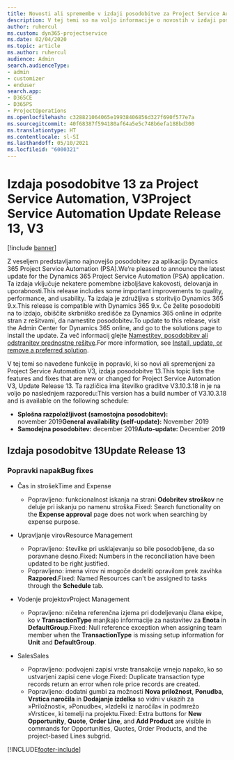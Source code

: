 ```yaml
---
title: Novosti ali spremembe v izdaji posodobitve za Project Service Automation 13, V3
description: V tej temi so na voljo informacije o novostih v izdaji posodobitve za Project Service Automation 13, V3.
author: ruhercul
ms.custom: dyn365-projectservice
ms.date: 02/04/2020
ms.topic: article
ms.author: ruhercul
audience: Admin
search.audienceType:
- admin
- customizer
- enduser
search.app:
- D365CE
- D365PS
- ProjectOperations
ms.openlocfilehash: c328821064065e19938406856d327f690f577e7a
ms.sourcegitcommit: 40f68387f594180af64a5e5c748b6efa188bd300
ms.translationtype: HT
ms.contentlocale: sl-SI
ms.lasthandoff: 05/10/2021
ms.locfileid: "6000321"
---
```

# <a name="project-service-automation-update-release-13-v3"></a><span data-ttu-id="72979-103">Izdaja posodobitve 13 za Project Service Automation, V3</span><span class="sxs-lookup"><span data-stu-id="72979-103">Project Service Automation Update Release 13, V3</span></span>

[!include [banner](../includes/psa-now-project-operations.md)]

<span data-ttu-id="72979-104">Z veseljem predstavljamo najnovejšo posodobitev za aplikacijo Dynamics 365 Project Service Automation (PSA).</span><span class="sxs-lookup"><span data-stu-id="72979-104">We’re pleased to announce the latest update for the Dynamics 365 Project Service Automation (PSA) application.</span></span> <span data-ttu-id="72979-105">Ta izdaja vključuje nekatere pomembne izboljšave kakovosti, delovanja in uporabnosti.</span><span class="sxs-lookup"><span data-stu-id="72979-105">This release includes some important improvements to quality, performance, and usability.</span></span> <span data-ttu-id="72979-106">Ta izdaja je združljiva s storitvijo Dynamics 365 9.x.</span><span class="sxs-lookup"><span data-stu-id="72979-106">This release is compatible with Dynamics 365 9.x.</span></span> <span data-ttu-id="72979-107">Če želite posodobiti na to izdajo, obiščite skrbniško središče za Dynamics 365 online in odprite stran z rešitvami, da namestite posodobitev.</span><span class="sxs-lookup"><span data-stu-id="72979-107">To update to this release, visit the Admin Center for Dynamics 365 online, and go to the solutions page to install the update.</span></span> <span data-ttu-id="72979-108">Za več informacij glejte [Namestitev, posodobitev ali odstranitev prednostne rešitve](/power-platform/admin/install-remove-preferred-solution).</span><span class="sxs-lookup"><span data-stu-id="72979-108">For more information, see [Install, update, or remove a preferred solution](/power-platform/admin/install-remove-preferred-solution).</span></span>

<span data-ttu-id="72979-109">V tej temi so navedene funkcije in popravki, ki so novi ali spremenjeni za Project Service Automation V3, izdaja posodobitve 13.</span><span class="sxs-lookup"><span data-stu-id="72979-109">This topic lists the features and fixes that are new or changed for Project Service Automation V3, Update Release 13.</span></span> <span data-ttu-id="72979-110">Ta različica ima številko graditve V3.10.3.18 in je na voljo po naslednjem razporedu:</span><span class="sxs-lookup"><span data-stu-id="72979-110">This version has a build number of V3.10.3.18 and is available on the following schedule:</span></span>

- <span data-ttu-id="72979-111">**Splošna razpoložljivost (samostojna posodobitev):** november 2019</span><span class="sxs-lookup"><span data-stu-id="72979-111">**General availability (self-update):** November 2019</span></span>
- <span data-ttu-id="72979-112">**Samodejna posodobitev:** december 2019</span><span class="sxs-lookup"><span data-stu-id="72979-112">**Auto-update:** December 2019</span></span>


## <a name="update-release-13"></a><span data-ttu-id="72979-113">Izdaja posodobitve 13</span><span class="sxs-lookup"><span data-stu-id="72979-113">Update Release 13</span></span> 

### <a name="bug-fixes"></a><span data-ttu-id="72979-114">Popravki napak</span><span class="sxs-lookup"><span data-stu-id="72979-114">Bug fixes</span></span>

- <span data-ttu-id="72979-115">Čas in strošek</span><span class="sxs-lookup"><span data-stu-id="72979-115">Time and Expense</span></span>

     - <span data-ttu-id="72979-116">Popravljeno: funkcionalnost iskanja na strani **Odobritev stroškov** ne deluje pri iskanju po namenu stroška.</span><span class="sxs-lookup"><span data-stu-id="72979-116">Fixed: Search functionality on the **Expense approval** page does not work when searching by expense purpose.</span></span>

- <span data-ttu-id="72979-117">Upravljanje virov</span><span class="sxs-lookup"><span data-stu-id="72979-117">Resource Management</span></span>

     - <span data-ttu-id="72979-118">Popravljeno: številke pri usklajevanju so bile posodobljene, da so poravnane desno.</span><span class="sxs-lookup"><span data-stu-id="72979-118">Fixed: Numbers in the reconciliation have been updated to be right justified.</span></span>
     - <span data-ttu-id="72979-119">Popravljeno: imena virov ni mogoče dodeliti opravilom prek zavihka **Razpored**.</span><span class="sxs-lookup"><span data-stu-id="72979-119">Fixed: Named Resources can't be assigned to tasks through the **Schedule** tab.</span></span>

- <span data-ttu-id="72979-120">Vodenje projektov</span><span class="sxs-lookup"><span data-stu-id="72979-120">Project Management</span></span>

     - <span data-ttu-id="72979-121">Popravljeno: ničelna referenčna izjema pri dodeljevanju člana ekipe, ko v **TransactionType** manjkajo informacije za nastavitev za **Enota** in **DefaultGroup**.</span><span class="sxs-lookup"><span data-stu-id="72979-121">Fixed: Null reference exception when assigning team member when the **TransactionType** is missing setup information for **Unit** and **DefaultGroup**.</span></span>

- <span data-ttu-id="72979-122">Sales</span><span class="sxs-lookup"><span data-stu-id="72979-122">Sales</span></span>

     - <span data-ttu-id="72979-123">Popravljeno: podvojeni zapisi vrste transakcije vrnejo napako, ko so ustvarjeni zapisi cene vloge.</span><span class="sxs-lookup"><span data-stu-id="72979-123">Fixed: Duplicate transaction type records return an error when role price records are created.</span></span>
     - <span data-ttu-id="72979-124">Popravljeno: dodatni gumbi za možnosti **Nova priložnost**, **Ponudba**, **Vrstica naročila** in **Dodajanje izdelka** so vidni v ukazih za »Priložnosti«, »Ponudbe«, »Izdelki iz naročila« in podmrežo »Vrstice«, ki temelji na projektu.</span><span class="sxs-lookup"><span data-stu-id="72979-124">Fixed: Extra buttons for **New Opportunity**, **Quote**, **Order Line**, and **Add Product** are visible in commands for Opportunities, Quotes, Order Products, and the project-based Lines subgrid.</span></span>




[!INCLUDE[footer-include](../includes/footer-banner.md)]